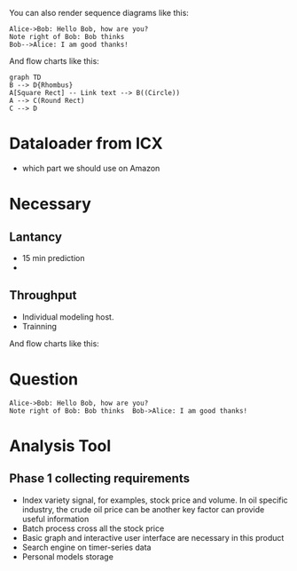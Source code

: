 
You can also render sequence diagrams like this:

```sequence
Alice->Bob: Hello Bob, how are you?
Note right of Bob: Bob thinks
Bob-->Alice: I am good thanks!
```

And flow charts like this:



```mermaid  
graph TD
B --> D{Rhombus}  
A[Square Rect] -- Link text --> B((Circle))  
A --> C(Round Rect)  
C --> D  
```
# Dataloader from ICX
- which part we should use on Amazon


# Necessary
## Lantancy
- 15 min prediction
- 
## Throughput
- Individual modeling host. 
- Trainning 

 And flow charts like this:
# Question

```sequence  
Alice->Bob: Hello Bob, how are you?  
Note right of Bob: Bob thinks  Bob->Alice: I am good thanks!  
```



# Analysis Tool
## Phase 1 collecting requirements
- Index variety signal, for examples, stock price and volume. In oil specific industry, the crude oil price can be another key factor can provide useful information
- Batch process cross all the stock price
- Basic graph and interactive user interface are necessary in this product
- Search engine on timer-series data
- Personal models storage 
<!--stackedit_data:
eyJoaXN0b3J5IjpbMTk5NjYyMzkzNSwxNTQzODQyODYzLC0yMD
c2NTYxNzg5LDIzMzA2Mjg5MywxNjc1ODc2NDUzLC0xNTkyNzQw
MjYyLDY0OTA5NzAxM119
-->